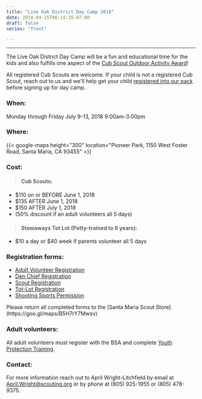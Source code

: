 ```yaml
---
title: "Live Oak District Day Camp 2018"
date: 2018-04-25T08:14:35-07:00
draft: false
series: "front"

---
```


---

The Live Oak District Day Camp will be a fun and educational time for the kids and also fulfills one aspect of the [Cub Scout Outdoor Activity Award](https://www.scouting.org/programs/cub-scouts/leaders/awards/cs-outdoor-activity-award/)!

All registered Cub Scouts are welcome. If your child is not a registered Cub Scout, reach out to us and we'll help get your child [registered into our pack](/join) before signing up for day camp.


### When:
Monday through Friday July 9-13, 2018
9:00am-3:00pm

### Where:
{{< google-maps height="300" location="Pioneer Park, 1150 West Foster Road, Santa Maria, CA 93455" >}}

### Cost:
>#### Cub Scouts:
* $110 on or BEFORE June 1, 2018
* $135 AFTER June 1, 2018
* $150 AFTER July 1, 2018
* (50% discount if an adult volunteers all 5 days)

>#### Stowaways Tot Lot (Potty-trained to 6 years):
* $10 a day or $40 week if parents volunteer all 5 days

### Registration forms:
<ul>
  <li><a href="/files/2018AdultVolunteerRegistration.docx">Adult Volunteer Registration</a></li>
  <li><a href="/files/2018DenChiefRegistration.docx">Den Chief Registration</a></li>
  <li><a href="/files/2018ScoutRegistration.docx">Scout Registration</a></li>
  <li><a href="/files/2018Tot-LotRegistration.docx">Tot-Lot Registration</a></li>
  <li><a href="/files/ShootingSportsPermission.pdf">Shooting Sports Permission</a></li>

</ul>
Please return all completed forms to the [Santa Maria Scout Store](https://goo.gl/maps/B5H7rY7Mwsv)

### Adult volunteers:
All adult volunteers must register with the BSA and complete [Youth Protection Training](https://www.scouting.org/training/youth-protection/).

### Contact:
For more information reach out to April Wright-Litchfield by email at April.Wright@scouting.org or
by phone at (805) 925-1955 or (805) 478-9375.
